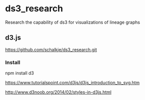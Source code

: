 # ds3_research
Research the capability of ds3 for visualizations of lineage graphs

## d3.js
https://github.com/schalkje/ds3_research.git

### Install
npm install d3

https://www.tutorialspoint.com/d3js/d3js_introduction_to_svg.htm


http://www.d3noob.org/2014/02/styles-in-d3js.html


